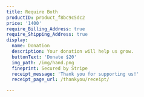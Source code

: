 ```yaml
---
title: Require Both
productID: product_f8bc9c5dc2
price: '1400'
require_Billing_Address: true
require_Shipping_Address: true
display:
  name: Donation
  description: Your donation will help us grow.
  buttonText: 'Donate $20'
  img_path: /img/hand.png
  fineprint: Secured by Stripe
  receipt_message: 'Thank you for supporting us!'
  receipt_page_url: /thankyou/receipt/

---
```

